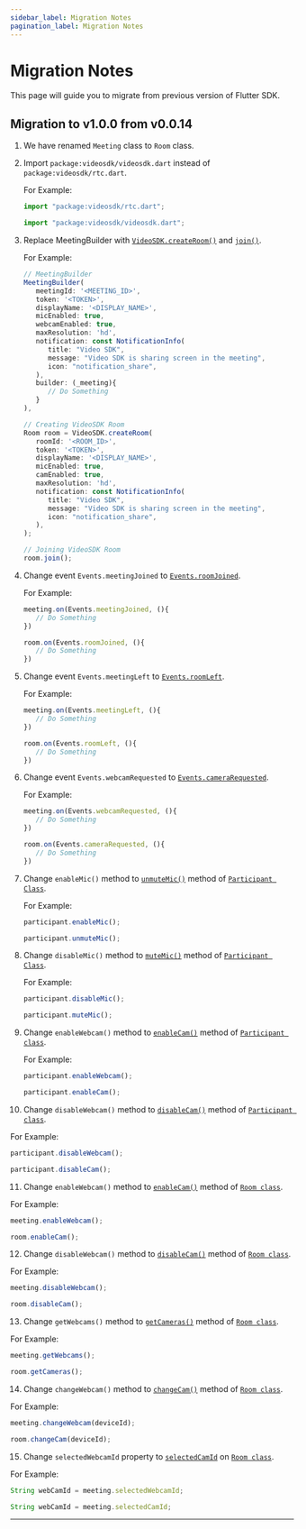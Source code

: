 ```yaml
---
sidebar_label: Migration Notes
pagination_label: Migration Notes
---
```


# Migration Notes

This page will guide you to migrate from previous version of Flutter SDK.

## Migration to v1.0.0 from v0.0.14

1. We have renamed `Meeting` class to `Room` class.

2. Import `package:videosdk/videosdk.dart` instead of `package:videosdk/rtc.dart`.

   For Example:

   ```js title=v0.0.14
   import "package:videosdk/rtc.dart";
   ```

   ```js title=v1.0.0
   import "package:videosdk/videosdk.dart";
   ```

3. Replace MeetingBuilder with [`VideoSDK.createRoom()`](../../api/sdk-reference/videosdk-class/methods#createroom) and [`join()`](../../api/sdk-reference/room-class/methods#join).

   For Example:

   ```js title=v0.0.14
   // MeetingBuilder
   MeetingBuilder(
      meetingId: '<MEETING_ID>',
      token: '<TOKEN>',
      displayName: '<DISPLAY_NAME>',
      micEnabled: true,
      webcamEnabled: true,
      maxResolution: 'hd',
      notification: const NotificationInfo(
         title: "Video SDK",
         message: "Video SDK is sharing screen in the meeting",
         icon: "notification_share",
      ),
      builder: (_meeting){
         // Do Something
      }
   ),

   ```

   ```js title=v1.0.0
   // Creating VideoSDK Room
   Room room = VideoSDK.createRoom(
      roomId: '<ROOM_ID>',
      token: '<TOKEN>',
      displayName: '<DISPLAY_NAME>',
      micEnabled: true,
      camEnabled: true,
      maxResolution: 'hd',
      notification: const NotificationInfo(
         title: "Video SDK",
         message: "Video SDK is sharing screen in the meeting",
         icon: "notification_share",
      ),
   );

   // Joining VideoSDK Room
   room.join();

   ```

4. Change event `Events.meetingJoined` to [`Events.roomJoined`](../../api/sdk-reference/room-class/events#roomjoined).

   For Example:

   ```js title=v0.0.14
   meeting.on(Events.meetingJoined, (){
      // Do Something
   })
   ```

   ```js title=v1.0.0
   room.on(Events.roomJoined, (){
      // Do Something
   })
   ```

5. Change event `Events.meetingLeft` to [`Events.roomLeft`](../../api/sdk-reference/room-class/events#roomleft).

   For Example:

   ```js title=v0.0.14
   meeting.on(Events.meetingLeft, (){
      // Do Something
   })
   ```

   ```js title=v1.0.0
   room.on(Events.roomLeft, (){
      // Do Something
   })
   ```

6. Change event `Events.webcamRequested` to [`Events.cameraRequested`](../../api/sdk-reference/room-class/events#camerarequested).

   For Example:

   ```js title=v0.0.14
   meeting.on(Events.webcamRequested, (){
      // Do Something
   })
   ```

   ```js title=v1.0.0
   room.on(Events.cameraRequested, (){
      // Do Something
   })
   ```

7. Change `enableMic()` method to [`unmuteMic()`](../../api/sdk-reference/participant-class/methods#unmutemic) method of [`Participant Class`](../../api/sdk-reference/participant-class/introduction).

   For Example:

   ```js title=v0.0.14
   participant.enableMic();
   ```

   ```js title=v1.0.0
   participant.unmuteMic();
   ```

8. Change `disableMic()` method to [`muteMic()`](../../api/sdk-reference/participant-class/methods#mutemic) method of [`Participant Class`](../../api/sdk-reference/participant-class/introduction).

   For Example:

   ```js title=v0.0.14
   participant.disableMic();
   ```

   ```js title=v1.0.0
   participant.muteMic();
   ```

9. Change `enableWebcam()` method to [`enableCam()`](../../api/sdk-reference/participant-class/methods#enablecam) method of [`Participant class`](../../api/sdk-reference/participant-class/introduction).

   For Example:

   ```js title=v0.0.14
   participant.enableWebcam();
   ```

   ```js title=v1.0.0
   participant.enableCam();
   ```

10. Change `disableWebcam()` method to [`disableCam()`](../../api/sdk-reference/participant-class/methods#disablecam) method of [`Participant class`](../../api/sdk-reference/participant-class/introduction).

For Example:

```js title=v0.0.14
participant.disableWebcam();
```

```js title=v1.0.0
participant.disableCam();
```

11. Change `enableWebcam()` method to [`enableCam()`](../../api/sdk-reference/room-class/methods#enablecam) method of [`Room class`](../../api/sdk-reference/room-class/introduction).

For Example:

```js title=v0.0.14
meeting.enableWebcam();
```

```js title=v1.0.0
room.enableCam();
```

12. Change `disableWebcam()` method to [`disableCam()`](../../api/sdk-reference/room-class/methods#disablecam) method of [`Room class`](../../api/sdk-reference/room-class/introduction).

For Example:

```js title=v0.0.14
meeting.disableWebcam();
```

```js title=v1.0.0
room.disableCam();
```

13. Change `getWebcams()` method to [`getCameras()`](../../api/sdk-reference/room-class/methods#getcameras) method of [`Room class`](../../api/sdk-reference/room-class/introduction).

For Example:

```js title=v0.0.14
meeting.getWebcams();
```

```js title=v1.0.0
room.getCameras();
```

14. Change `changeWebcam()` method to [`changeCam()`](../../api/sdk-reference/room-class/methods#changecam) method of [`Room class`](../../api/sdk-reference/room-class/introduction).

For Example:

```js title=v0.0.14
meeting.changeWebcam(deviceId);
```

```js title=v1.0.0
room.changeCam(deviceId);
```

15. Change `selectedWebcamId` property to [`selectedCamId`](../../api/sdk-reference/room-class/properties#selectedcamid) on [`Room class`](../../api/sdk-reference/room-class/introduction).

For Example:

```js title=v0.0.14
String webCamId = meeting.selectedWebcamId;
```

```js title=v1.0.0
String webCamId = meeting.selectedCamId;
```

---
